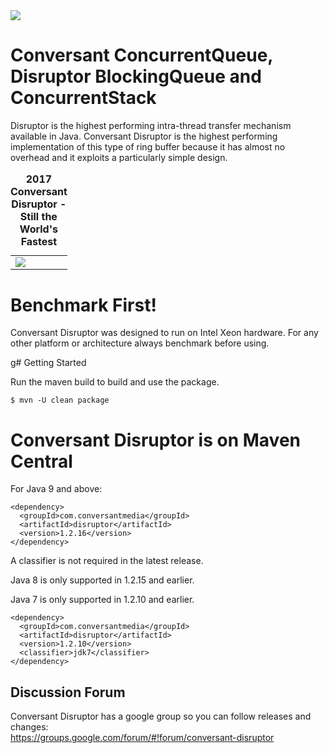 <img src="https://github.com/conversant/disruptor/blob/master/src/main/resources/ConversantDisruptorLogo.png?raw=true">

# Conversant ConcurrentQueue, Disruptor BlockingQueue and ConcurrentStack

Disruptor is the highest performing intra-thread transfer mechanism available in Java.  Conversant Disruptor is the highest performing implementation of this type of ring buffer because it has almost no overhead and it exploits a particularly simple design. 

<table>
<td><img src="https://github.com/conversant/disruptor/blob/master/benchmark/benchmark.jpg?raw=true"></td><tr>
<caption><strong>2017 Conversant Disruptor - Still the World's Fastest</strong></caption>
</table>

# Benchmark First!

Conversant Disruptor was designed to run on Intel Xeon hardware.   For any other platform or 
architecture always benchmark before using. 

g# Getting Started

Run the maven build to build and use the package.

```$ mvn -U clean package```

# Conversant Disruptor is on Maven Central

For Java 9 and above:

```
<dependency>
  <groupId>com.conversantmedia</groupId>
  <artifactId>disruptor</artifactId>
  <version>1.2.16</version>
</dependency>
```

A classifier is not required in the latest release.

Java 8 is only supported in 1.2.15 and earlier.

Java 7 is only supported in 1.2.10 and earlier.   

```
<dependency>
  <groupId>com.conversantmedia</groupId>
  <artifactId>disruptor</artifactId>
  <version>1.2.10</version>
  <classifier>jdk7</classifier>
</dependency>
```

## Discussion Forum

Conversant Disruptor has a google group so you can follow releases and changes:   
https://groups.google.com/forum/#!forum/conversant-disruptor

